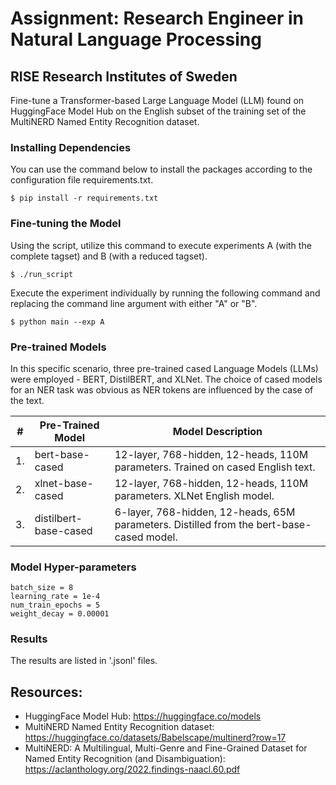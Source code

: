 # Assignment: Research Engineer in Natural Language Processing
## RISE Research Institutes of Sweden

Fine-tune a Transformer-based Large Language Model (LLM) found on HuggingFace Model Hub on the English subset of the training set of the MultiNERD Named Entity Recognition dataset.

### Installing Dependencies
You can use the command below to install the packages according to the configuration file requirements.txt.
```
$ pip install -r requirements.txt
```

### Fine-tuning the Model
Using the script, utilize this command to execute experiments A (with the complete tagset) and B (with a reduced tagset).
```
$ ./run_script
```
Execute the experiment individually by running the following command and replacing the command line argument with either "A" or "B".
```
$ python main --exp A
```

### Pre-trained Models
In this specific scenario, three pre-trained cased Language Models (LLMs) were employed - BERT, DistilBERT, and XLNet. The choice of cased models for an NER task was obvious as NER tokens are influenced by the case of the text.

| # | Pre-Trained Model  | Model Description |
| - | ------------- | ------------- |
| 1. | bert-base-cased | 12-layer, 768-hidden, 12-heads, 110M parameters. Trained on cased English text. |
| 2. | xlnet-base-cased | 12-layer, 768-hidden, 12-heads, 110M parameters. XLNet English model. |
| 3. | distilbert-base-cased | 6-layer, 768-hidden, 12-heads, 65M parameters. Distilled from the bert-base-cased model. |

### Model Hyper-parameters
```
batch_size = 8
learning_rate = 1e-4
num_train_epochs = 5
weight_decay = 0.00001
```

### Results
The results are listed in '.jsonl' files.

## Resources:
- HuggingFace Model Hub: https://huggingface.co/models
- MultiNERD Named Entity Recognition dataset: https://huggingface.co/datasets/Babelscape/multinerd?row=17
- MultiNERD: A Multilingual, Multi-Genre and Fine-Grained Dataset for Named Entity Recognition (and Disambiguation): https://aclanthology.org/2022.findings-naacl.60.pdf
